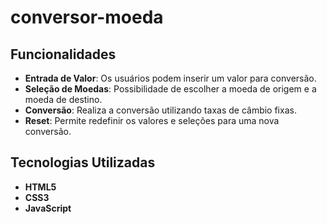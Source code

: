 # conversor-moeda

## Funcionalidades

- **Entrada de Valor**: Os usuários podem inserir um valor para conversão.
- **Seleção de Moedas**: Possibilidade de escolher a moeda de origem e a moeda de destino.
- **Conversão**: Realiza a conversão utilizando taxas de câmbio fixas.
- **Reset**: Permite redefinir os valores e seleções para uma nova conversão.

## Tecnologias Utilizadas

- **HTML5**
- **CSS3**
- **JavaScript**